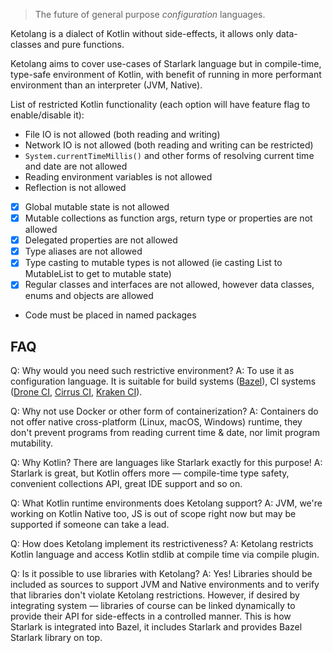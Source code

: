 >The future of general purpose _configuration_ languages.

Ketolang is a dialect of Kotlin without side-effects, it allows only data-classes and pure functions. 

Ketolang aims to cover use-cases of Starlark language but in compile-time, type-safe environment of Kotlin, with benefit of running in more performant environment than an interpreter (JVM, Native).

List of restricted Kotlin functionality (each option will have feature flag to enable/disable it):

- File IO is not allowed (both reading and writing)
- Network IO is not allowed (both reading and writing can be restricted)
- `System.currentTimeMillis()` and other forms of resolving current time and date are not allowed
- Reading environment variables is not allowed
- Reflection is not allowed
- [x] Global mutable state is not allowed
- [x] Mutable collections as function args, return type or properties are not allowed
- [x] Delegated properties are not allowed
- [x] Type aliases are not allowed
- [x] Type casting to mutable types is not allowed (ie casting List to MutableList to get to mutable state)
- [x] Regular classes and interfaces are not allowed, however data classes, enums and objects are allowed
- Code must be placed in named packages

## FAQ

Q: Why would you need such restrictive environment?
A: To use it as configuration language. It is suitable for build systems ([Bazel](https://bazel.build/rules/language)), CI systems ([Drone CI](https://docs.drone.io/pipeline/scripting/starlark/), [Cirrus CI](https://cirrus-ci.org/guide/programming-tasks/), [Kraken CI](https://kraken.ci/docs/features/)).

Q: Why not use Docker or other form of containerization?
A: Containers do not offer native cross-platform (Linux, macOS, Windows) runtime, they don't prevent programs from reading current time & date, nor limit program mutability.

Q: Why Kotlin? There are languages like Starlark exactly for this purpose!
A: Starlark is great, but Kotlin offers more — compile-time type safety, convenient collections API, great IDE support and so on.

Q: What Kotlin runtime environments does Ketolang support?
A: JVM, we're working on Kotlin Native too, JS is out of scope right now but may be supported if someone can take a lead.

Q: How does Ketolang implement its restrictiveness?
A: Ketolang restricts Kotlin language and access Kotlin stdlib at compile time via compile plugin.

Q: Is it possible to use libraries with Ketolang?
A: Yes! Libraries should be included as sources to support JVM and Native environments and to verify that libraries don't violate Ketolang restrictions. However, if desired by integrating system — libraries of course can be linked dynamically to provide their API for side-effects in a controlled manner. This is how Starlark is integrated into Bazel, it includes Starlark and provides Bazel Starlark library on top.
